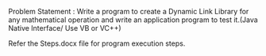 Problem Statement :
Write a program to create a Dynamic Link Library for any mathematical operation and write an application program to test it.(Java Native Interface/ Use VB or VC++)

Refer the Steps.docx file for program execution steps.
